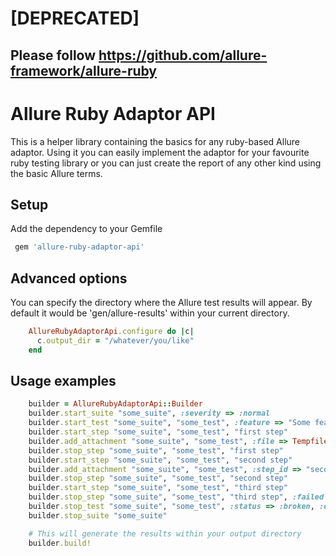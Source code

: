 # [DEPRECATED]
## Please follow https://github.com/allure-framework/allure-ruby
Allure Ruby Adaptor API
====================

This is a helper library containing the basics for any ruby-based Allure adaptor.
Using it you can easily implement the adaptor for your favourite ruby testing library or
you can just create the report of any other kind using the basic Allure terms.

## Setup

Add the dependency to your Gemfile

```ruby
 gem 'allure-ruby-adaptor-api'
```

## Advanced options

You can specify the directory where the Allure test results will appear. By default it would be 'gen/allure-results' within
your current directory.

```ruby
    AllureRubyAdaptorApi.configure do |c|
      c.output_dir = "/whatever/you/like"
    end
```

## Usage examples

```ruby
    builder = AllureRubyAdaptorApi::Builder
    builder.start_suite "some_suite", :severity => :normal
    builder.start_test "some_suite", "some_test", :feature => "Some feature", :severity => :critical
    builder.start_step "some_suite", "some_test", "first step"
    builder.add_attachment "some_suite", "some_test", :file => Tempfile.new("somefile")
    builder.stop_step "some_suite", "some_test", "first step"
    builder.start_step "some_suite", "some_test", "second step"
    builder.add_attachment "some_suite", "some_test", :step_id => "second step", :file => Tempfile.new("somefile")
    builder.stop_step "some_suite", "some_test", "second step"
    builder.start_step "some_suite", "some_test", "third step"
    builder.stop_step "some_suite", "some_test", "third step", :failed
    builder.stop_test "some_suite", "some_test", :status => :broken, :exception => Exception.new("some error")
    builder.stop_suite "some_suite"

    # This will generate the results within your output directory
    builder.build!
```
